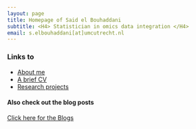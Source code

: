 ```yaml
---
layout: page
title: Homepage of Said el Bouhaddani
subtitle: <H4> Statistician in omics data integration </H4>
email: s.elbouhaddani[at]umcutrecht.nl
---
```


### Links to

- [About me](aboutme.md)
- [A brief CV](curr_vitae.md)
- [Research projects](projects.md)

#### Also check out the blog posts

[Click here for the Blogs](blog)
